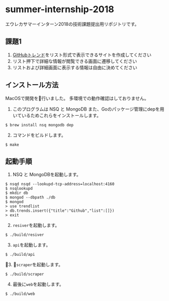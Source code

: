 # summer-internship-2018

エウレカサマーインターン2018の技術課題提出用リポジトリです。

## 課題1
1. [GitHubトレンド](https://github.com/trending)をリスト形式で表示できるサイトを作成してください
2. リスト押下で詳細な情報が閲覧できる画面に遷移してください
3. リストおよび詳細画面に表示する情報は自由に決めてください

## インストール方法
MacOSで開発を行いました。
多環境での動作確認はしておりません。

1. このプログラムは NSQ と MongoDB また、Goのパッケージ管理にdepを用いているためこれらをインストールします。
```
$ brew install nsq mongodb dep
```
2. コマンドをビルドします。
```
$ make
```

## 起動手順

1. NSQ と MongoDBを起動します。
```
$ nsqd nsqd --lookupd-tcp-address=localhost:4160
$ nsqlookupd
$ mkdir db
$ mongod --dbpath ./db
$ mongod
> use trendlist
> db.trends.insert({"title":"Github","list":[]})  
> exit
```

2. `resiver`を起動します。
```
$ ./build/resiver
```

3. `api`を起動します。

```
$ ./build/api 
```
3. `scraper`を起動します。
```
$ ./build/scraper
```

4. 最後に`web`を起動します。
```
$ ./build/web
```